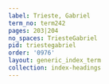 ```yaml
---
label: Trieste, Gabriel
term_no: term242
pages: 203|204
no_spaces: TriesteGabriel
pid: triestegabriel
order: '0976'
layout: generic_index_term
collection: index-headings
---
```

